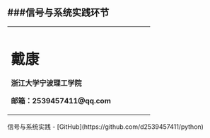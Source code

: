 ###信号与系统实践环节
-
<table border="0">
  <tr>
    <td width="75%">
      <h1>戴康</h1>
      <p><b>浙江大学宁波理工学院</b></p>
      <p><b>邮箱：2539457411@qq.com</b></p>
    </td>
    <td width="25%">
    </td>
  </tr>
</table>
信号与系统实践
-
[GitHub](https://github.com/d2539457411/python)
